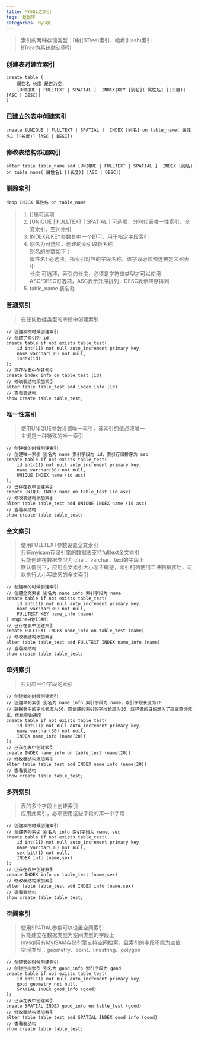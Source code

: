 ```yaml
---
title: MYSQL之索引
tags: 数据库
categories: MySQL
---
```

>索引的两种存储类型：B树(BTree)索引、哈希(Hash)索引  
BTree为系统默认索引

### 创建表时建立索引
```
create table (
	属性名 长度 是否为空,
	[UNIQUE | FULLTEXT | SPATIAL ]  INDEX|KEY [别名]( 属性名1 [(长度)] [ASC | DESC])
)
```

### 已建立的表中创建索引
```
create [UNIQUE | FULLTEXT | SPATIAL ]  INDEX [别名] on table_name( 属性名1 [(长度)] [ASC | DESC])
```

### 修改表结构添加索引
```
alter table table_name add [UNIQUE | FULLTEXT | SPATIAL ]  INDEX [别名] on table_name( 属性名1 [(长度)] [ASC | DESC])
```

### 删除索引
```
drop INDEX 属性名 on table_name
```

>1. []是可选项  
>2. [UNIQUE | FULLTEXT | SPATIAL ] 可选项，分别代表唯一性索引、全文索引、空间索引
>3. INDEX和KEY参数其中一个即可，用于指定字段索引
>4. 别名为可选项，创建的索引取新名称  
	别名的参数如下：  
	属性名1 必选项，指索引对应的字段名称，该字段必须预选被定义到表中  
	长度	可选项，索引的长度，必须是字符串类型才可以使用  
	ASC/DESC可选项，ASC表示升序排列，DESC表示降序排列  
>5. table_name 表名称

### 普通索引
>在任何数据类型的字段中创建索引

```
// 创建表的时候创建索引
// 创建了索引列 id
create table if not exists table_test(
	id int(11) not null auto_increment primary key,
	name varchar(30) not null,
	index(id)
);
// 已存在表中创建索引
create index info on table_test (id)
// 修改表结构添加索引
alter table table_test add index info (id)
// 查看表结构
show create table table_test;
```

### 唯一性索引
>使用UNIQUE参数设置唯一索引，该索引的值必须唯一  
主键是一种特殊的唯一索引

```
// 创建表的时候创建索引
// 创建唯一索引 别名为 name 索引字段为 id，索引存储排序为 asc
create table if not exists table_test(
	id int(11) not null auto_increment primary key,
	name varchar(30) not null,
	UNIQUE INDEX name (id asc)
);
// 已存在表中创建索引
create UNIQUE INDEX name on table_test (id asc)
// 修改表结构添加索引
alter table table_test add UNIQUE INDEX name (id asc)
// 查看表结构
show create table table_test;
```

### 全文索引
>使用FULLTEXT参数设置全文索引  
只有myisam存储引擎的数据表支持fulltext全文索引  
只能创建在数据类型为 char、varchar、text的字段上  
默认情况下，应用全文索引大小写不敏感，索引的列使用二进制排序后，可以执行大小写敏感的全文索引

```
// 创建表的时候创建索引
// 创建全文索引 别名为 name_info 索引字段为 name
create table if not exists table_test(
	id int(11) not null auto_increment primary key,
	name varchar(30) not null,
	FULLTEXT KEY name_info (name)
) engine=MyISAM;
// 已存在表中创建索引
create FULLTEXT INDEX name_info on table_test (name)
// 修改表结构添加索引
alter table table_test add FULLTEXT INDEX name_info (name)
// 查看表结构
show create table table_test;
```

### 单列索引
>只对应一个字段的索引

```
// 创建表的时候创建索引
// 创建单列索引 别名为 name_info 索引字段为 name，索引字段长度为20
// 数据表中的字段长度为30，而创建的索引的字段长度为20，这样做的目的是为了提高查询效率，优化查询速度
create table if not exists table_test(
	id int(11) not null auto_increment primary key,
	name varchar(30) not null,
	INDEX name_info (name(20))
);
// 已存在表中创建索引
create INDEX name_info on table_test (name(20))
// 修改表结构添加索引
alter table table_test add INDEX name_info (name(20))
// 查看表结构
show create table table_test;
```

### 多列索引
>表的多个字段上创建索引  
应用此索引，必须使用这些字段的第一个字段

```
// 创建表的时候创建索引
// 创建多列索引 别名为 info 索引字段为 name、sex
create table if not exists table_test(
	id int(11) not null auto_increment primary key,
	name varchar(30) not null,
	sex bit(1) not null,
	INDEX info (name,sex)
);
// 已存在表中创建索引
create INDEX info on table_test (name,sex)
// 修改表结构添加索引
alter table table_test add INDEX info (name,sex)
// 查看表结构
show create table table_test;
```

### 空间索引
>使用SPATIAL参数可以设置空间索引  
只能建立在数据类型为空间类型的字段上  
mysql只有MyISAM存储引擎支持空间检索，且索引的字段不能为空值  
空间类型：geometry、point、linestring、polygon

```
// 创建表的时候创建索引
// 创建空间索引 别名为 good_info 索引字段为 good
create table if not exists table_test(
	id int(11) not null auto_increment primary key,
	good geometry not null,
	SPATIAL INDEX good_info (good)
);
// 已存在表中创建索引
create SPATIAL INDEX good_info on table_test (good)
// 修改表结构添加索引
alter table table_test add SPATIAL INDEX good_info (good)
// 查看表结构
show create table table_test;
```